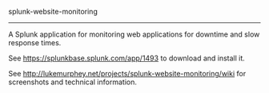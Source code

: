 splunk-website-monitoring
************************

A Splunk application for monitoring web applications for downtime and slow response times.

See https://splunkbase.splunk.com/app/1493 to download and install it.

See http://lukemurphey.net/projects/splunk-website-monitoring/wiki for screenshots and technical information.
